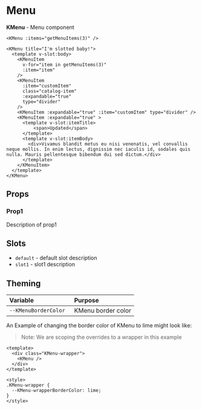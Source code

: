 # Menu


**KMenu** - Menu component

<script>
function getMenuItems(count) {
  let menuItems = []
  for (let i = 0; i < count; i++) {
    menuItems.push({
      title: "Item " + i,
      type: Math.random() < 0.5 ? 'string' : 'number',
      expandable: Math.random() < 0.5 ? true : false,
      description: "The item's description for number " + i
    })
  }
  return menuItems
}
const customItem = {
  title: "Sample Item",
  description: "Cras aliquet auctor ex ut hendrerit. Donec sagittis est nec aliquet semper. Quisque feugiat metus orci, at ullamcorper odio molestie non. Nam dignissim sed ligula ut commodo. Lorem ipsum dolor sit amet, consectetur adipiscing elit. Integer ac accumsan nunc. Praesent pulvinar felis nec nunc rutrum, eu malesuada augue tincidunt. Proin vel porttitor erat. Vestibulum consequat consequat ornare."

}

export default {
  data () {
    return {
      getMenuItems,
      customItem
    }
  }
}
</script>

<KMenu :items="getMenuItems(3)" />

```vue
<KMenu :items="getMenuItems(3)" />
```

<KMenu title="I'm slotted baby!">
  <template v-slot:body>
    <KMenuItem
      v-for="item in getMenuItems(3)"
      :item="item"
    />
    <KMenuItem
      :item="customItem"
      class="catalog-item"
      :expandable="true"
      type="divider" 
    />
    <KMenuItem :expandable="true" :item="customItem" type="divider" />
    <KMenuItem :expandable="true" >
      <template v-slot:itemTitle>
          <span>Updated</span>
      </template>
      <template v-slot:itemBody>
        <div>Vivamus blandit metus eu nisi venenatis, vel convallis neque mollis. In enim lectus, dignissim nec iaculis id, sodales quis nulla. Mauris pellentesque bibendum dui sed dictum.</div>
      </template>
    </KMenuItem>
  </template>
</KMenu>


```vue
<KMenu title="I'm slotted baby!">
  <template v-slot:body>
    <KMenuItem
      v-for="item in getMenuItems(3)"
      :item="item"
    />
    <KMenuItem
      :item="customItem"
      class="catalog-item"
      :expandable="true"
      type="divider" 
    />
    <KMenuItem :expandable="true" :item="customItem" type="divider" />
    <KMenuItem :expandable="true" >
      <template v-slot:itemTitle>
          <span>Updated</span>
      </template>
      <template v-slot:itemBody>
        <div>Vivamus blandit metus eu nisi venenatis, vel convallis neque mollis. In enim lectus, dignissim nec iaculis id, sodales quis nulla. Mauris pellentesque bibendum dui sed dictum.</div>
      </template>
    </KMenuItem>
  </template>
</KMenu>
```
## Props
### Prop1
Description of prop1

## Slots
- `default` - default slot description
- `slot1` - slot1 description

## Theming
| Variable | Purpose
|:-------- |:-------
| `--KMenuBorderColor `| KMenu border color


An Example of changing the border color of KMenu to lime might look 
like:

> Note: We are scoping the overrides to a wrapper in this example

<template>
  <div class="KMenu-wrapper">
    <KMenu />
  </div>
</template>

```vue
<template>
  <div class="KMenu-wrapper">
    <KMenu />
  </div>
</template>

<style>
.KMenu-wrapper {
  --KMenu-wrapperBorderColor: lime;
}
</style>
```

<style lang="scss">
.KMenu-wrapper {
  --KMenu-wrapperBorderColor: lime;
}

div.menu-content div {
  white-space: normal;
  margin-right: 22px;
  text-align: justify;
}
</style>
